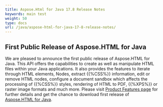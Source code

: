 ```yaml
---
title: Aspose.Html for Java 17.8 Release Notes
keywords: main test
weight: 50
type: docs
url: /java/aspose-html-for-java-17-8-release-notes/
---
```


## **First Public Release of Aspose.HTML for Java** ## 
We are pleased to announce the first public release of Aspose.HTML for Java. This API offers the capabilities to create as well as manipulate HTML files within your Java applications. It also provides the features to iterate through HTML elements, Nodes, extract {{%CSS%}} information, edit or remove HTML nodes, configure a document sandbox which affects the processing of {{%CSS%}} styles, rendering of HTML to PDF, {{%XPS%}} or raster image formats and much more. Please visit [Product Features page](/html/java/features-list/) for further details and get the chance to download first release of [Aspose.HTML for Java](https://downloads.aspose.com/html/java).






